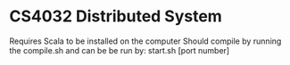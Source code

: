 # CS4032 Distributed System

Requires Scala to be installed on the computer
Should compile by running the compile.sh and can be be run by:
start.sh [port number]
